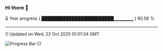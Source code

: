 ### Hi there 👋

⏳ Year progress { ████████████████████████▁▁▁▁▁▁ } 80.56 %

---

⏰ Updated on Wed, 22 Oct 2025 01:01:34 GMT

![Progress Bar CI](https://github.com/code-lakshay/GitHub-Actions-Demo/workflows/Progress%20Bar%20CI/badge.svg)
